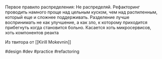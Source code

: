 Первое правило распределения: Не распределяй. Рефакторинг проводить намного проще над цельным куском, чем над распиленным, который еще и сложнее поддерживать. Разделение лучше воспринимать не как улучшение, а как зло, к которому приходится прибегнуть когда становится больно. Касается хоть микросервисов, хоть компонентов реакта

Из твитора от [[Kirill Mokevnin]]

#design #dev #practice #refactoring
